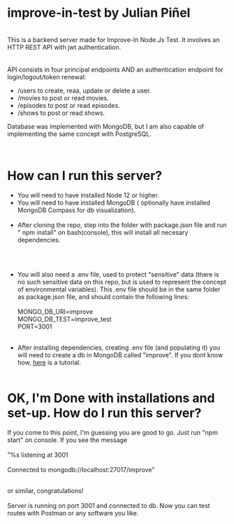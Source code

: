 # improve-in-test by Julian Piñel

<br/>
This is a backend server made for Improve-In Node.Js Test.
It involves an HTTP REST API with jwt authentication.
 <br/>

<br/>
<br/>
API consists in four principal endpoints AND an authentication endpoint for login/logout/token renewal:

-   /users to create, reaa, update or delete a user.
-   /movies to post or read movies.
-   /episodes to post or read episodes.
-   /shows to post or read shows.

Database was implemented with MongoDB, but I am also capable of implementing the same concept with PostgreSQL.

<br/>

# How can I run this server?

-   You will need to have installed Node 12 or higher.
-   You will need to have installed MongoDB ( optionally have installed MongoDB Compass for db visualization).
    <br/>
    <br/>
-   After cloning the repo, step into the folder with package.json file and run " npm install" on bash(console), this will install all necesary dependencies.

<br/>
<br/>

-   You will also need a .env file, used to protect "sensitive" data (there is no such sensitive data on this repo, but is used to represent the concept of environmental variables).
    This .env file should be in the same folder as package.json file, and should contain the following lines:
    <br/>
    <br/>
    MONGO_DB_URI=improve <br/>
    MONGO_DB_TEST=improve_test <br/>
    PORT=3001
    <br/>
    <br/>

-   After installing dependencies, creating .env file (and populating it) you will need to create a db in MongoDB called "improve". If you dont know how, <a href="https://www.mongodb.com/es/basics/create-database">here</a> is a tutorial.
    <br/><br/>

# OK, I'm Done with installations and set-up. How do I run this server?

If you come to this point, I'm guessing you are good to go. Just run "npm start" on console.
If you see the message
<br/>
<br/>
"%s listening at 3001
<br/> <br/>
Connected to mongodb://localhost:27017/improve"
<br/> <br/>

or similar, congratulations! <br/><br/>
Server is running on port 3001 and connected to db. Now you can test routes with Postman or any software you like.
